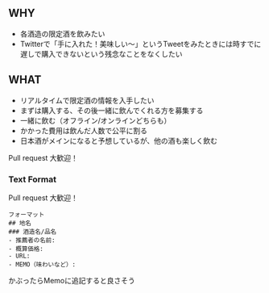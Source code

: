 ## WHY
- 各酒造の限定酒を飲みたい
- Twitterで「手に入れた！美味しい〜」というTweetをみたときには時すでに遅しで購入できないという残念なことをなくしたい

## WHAT
- リアルタイムで限定酒の情報を入手したい
- まずは購入する、その後一緒に飲んでくれる方を募集する
- 一緒に飲む（オフライン/オンラインどちらも）
- かかった費用は飲んだ人数で公平に割る
- 日本酒がメインになると予想しているが、他の酒も楽しく飲む

Pull request 大歓迎！

### Text Format
Pull request 大歓迎！

```
フォーマット
## 地名
### 酒造名/品名
- 推薦者の名前:
- 概算価格:
- URL:
- MEMO（味わいなど）:
```
かぶったらMemoに追記すると良さそう

